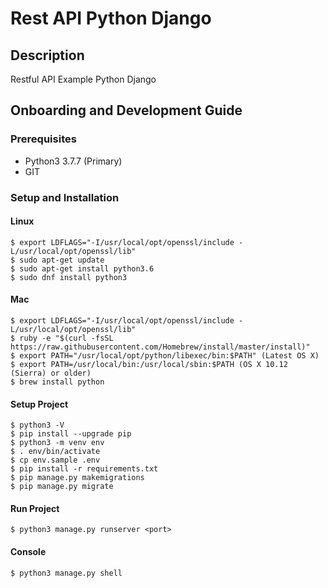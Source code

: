 # Rest API Python Django

## Description
Restful API Example Python Django

## Onboarding and Development Guide
### Prerequisites
- Python3 3.7.7 (Primary)
- GIT

### Setup and Installation
#### Linux
```
$ export LDFLAGS="-I/usr/local/opt/openssl/include -L/usr/local/opt/openssl/lib"
$ sudo apt-get update
$ sudo apt-get install python3.6
$ sudo dnf install python3
```
#### Mac
```
$ export LDFLAGS="-I/usr/local/opt/openssl/include -L/usr/local/opt/openssl/lib"
$ ruby -e "$(curl -fsSL https://raw.githubusercontent.com/Homebrew/install/master/install)"
$ export PATH="/usr/local/opt/python/libexec/bin:$PATH" (Latest OS X)
$ export PATH=/usr/local/bin:/usr/local/sbin:$PATH (OS X 10.12 (Sierra) or older)
$ brew install python
```
#### Setup Project
```
$ python3 -V
$ pip install --upgrade pip
$ python3 -m venv env
$ . env/bin/activate
$ cp env.sample .env
$ pip install -r requirements.txt
$ pip manage.py makemigrations
$ pip manage.py migrate
```
#### Run Project
```
$ python3 manage.py runserver <port>
```
#### Console
```
$ python3 manage.py shell
```
